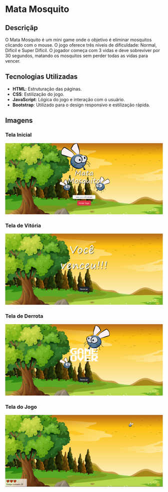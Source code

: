 # Mata Mosquito

## Descriçãp

O Mata Mosquito é um mini game onde o objetivo é eliminar mosquitos clicando com o mouse. O jogo oferece três níveis de dificuldade: Normal, Difícil e Super Difícil. O jogador começa com 3 vidas e deve sobreviver por 30 segundos, matando os mosquitos sem perder todas as vidas para vencer.

## Tecnologias Utilizadas

- **HTML**: Estruturação das páginas.
- **CSS**: Estilização do jogo.
- **JavaScript**: Lógica do jogo e interação com o usuário.
- **Bootstrap**: Utilizado para o design responsivo e estilização rápida.

## Imagens

### Tela Inicial
![Tela Inicial](imagens/tela-inicial.png)

### Tela de Vitória
![Tela de Vitória](imagens/tela-vitoria.png)

### Tela de Derrota
![Tela de Derrota](imagens/tela-derrota.png)

### Tela do Jogo
![Tela do Jogo](imagens/tela-jogo.png)
